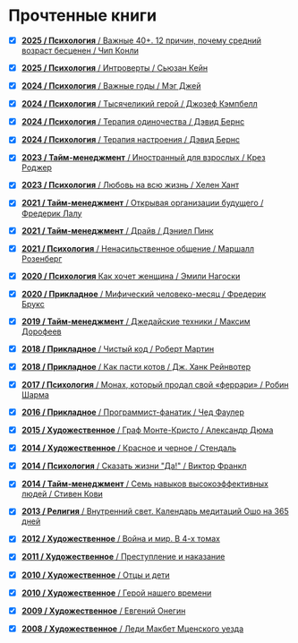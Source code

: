 # Прочтенные книги

- [x] [<b>2025 / Психология</b> / Важные 40+. 12 причин, почему средний возраст бесценен / Чип Конли](https://www.litres.ru/book/chip-konli/vazhnye-40-12-prichin-pochemu-sredniy-vozrast-bescenen-dorozhna-71285941/)
- [x] [<b>2025 / Психология</b> / Интроверты / Сьюзан Кейн](https://www.litres.ru/audiobook/suzan-keyn/introverty-56443553/)
- [x] [<b>2024 / Психология</b> / Важные годы / Мэг Джей](https://www.litres.ru/book/meg-dzhey/vazhnye-gody-pochemu-ne-stoit-otkladyvat-zhizn-na-potom-7230542/)
- [x] [<b>2024 / Психология</b> / Тысячеликий герой / Джозеф Кэмпбелл](https://www.litres.ru/book/dzhozef-kempbell/tysyachelikiy-geroy-33848058/)
- [x] [<b>2024 / Психология</b> / Терапия одиночества / Дэвид Бернс](https://www.litres.ru/book/david-d-burns/terapiya-odinochestva-kak-nauchitsya-obschatsya-druzhit-i-lu-69015931/)
- [x] [<b>2024 / Психология</b> / Терапия настроения / Дэвид Бернс](https://www.litres.ru/book/david-d-burns/terapiya-nastroeniya-klinicheski-dokazannyy-sposob-pobedit-d-40975505/)
- [x] [<b>2023 / Тайм-менеджмент</b> / Иностранный для взрослых / Крез Роджер](https://www.litres.ru/book/richard-roberts-1062/inostrannyy-dlya-vzroslyh-kak-vyuchit-novyy-yazyk-v-l-22770721/)
- [x] [<b>2023 / Психология</b> / Любовь на всю жизнь / Хелен Хант](https://www.litres.ru/book/harvill-hendriks/lubov-na-vsu-zhizn-rukovodstvo-dlya-par-47011374/)
- [x] [<b>2021 / Тайм-менеджмент</b> / Открывая организации будущего / Фредерик Лалу](https://www.litres.ru/book/frederik-lalu/otkryvaya-organizacii-buduschego-12472950/)
- [x] [<b>2021 / Тайм-менеджмент</b> / Драйв / Дэниел Пинк](https://www.litres.ru/book/daniel-h-pink/drayv-chto-na-samom-dele-nas-motiviruet-5019930/)
- [x] [<b>2021 / Психология</b> / Ненасильственное общение / Маршалл Розенберг](https://www.litres.ru/book/marshall-rozenberg/nenasilstvennoe-obschenie-v-povsednevnoy-zhizni-praktic-67722486/)
- [x] [<b>2020 / Психология</b> Как хочет женщина / Эмили Нагоски](https://www.litres.ru/book/emili-nagoski/kak-hochet-zhenschina-master-klass-po-nauke-seksa-19405358/)
- [x] [<b>2020 / Прикладное</b> / Мифический человеко-месяц / Фредерик Брукс](https://www.litres.ru/book/frederik-bruks/mificheskiy-cheloveko-mesyac-ili-kak-sozdautsya-programmnye-58154399/)
- [x] [<b>2019 / Тайм-менеджмент</b> / Джедайские техники / Максим Дорофеев](https://www.litres.ru/book/maksim-dorofeev/dzhedayskie-tehniki-kak-vospitat-svou-obezyanu-opustoshit-23590168/)
- [x] [<b>2018 / Прикладное</b> / Чистый код / Роберт Мартин](https://www.litres.ru/book/robert-s-martin/chistyy-kod-sozdanie-analiz-i-refaktoring-pdf-epub-6444478/)
- [x] [<b>2018 / Прикладное</b> / Как пасти котов / Дж. Ханк Рейнвотер](https://www.litres.ru/book/dzh-hank-reynvoter/kak-pasti-kotov-nastavlenie-dlya-programmistov-rukovody-167876/)
- [x] [<b>2017 / Психология</b> / Монах, который продал свой «феррари» / Робин Шарма](https://www.litres.ru/book/robin-sharma-2/monah-kotoryy-prodal-svoy-ferrari-6564847/)
- [x] [<b>2016 / Прикладное</b> / Программист-фанатик / Чед Фаулер](https://www.litres.ru/book/ched-fauler/programmist-fanatik-9535814/)
- [x] [<b>2015 / Художественное</b> / Граф Монте-Кристо / Александр Дюма](https://www.litres.ru/book/aleksandr-duma/graf-monte-kristo-122729/)
- [x] [<b>2014 / Художественное</b> / Красное и черное / Стендаль](https://www.litres.ru/book/stendal/krasnoe-i-chernoe-134566/)
- [x] [<b>2014 / Психология</b> / Сказать жизни "Да!" / Виктор Франкл](https://www.litres.ru/book/viktor-frankl/skazat-zhizni-da-psiholog-v-konclagere-147113/)
- [x] [<b>2014 / Тайм-менеджмент</b> / Семь навыков высокоэффективных людей / Стивен Кови](https://www.litres.ru/book/stiven-kovi/sem-navykov-vysokoeffektivnyh-ludey-na-praktike-dnevnik-formir-69018265/)
- [x] [<b>2013 / Религия</b> / Внутренний свет. Календарь медитаций Ошо на 365 дней](https://www.litres.ru/book/bhagavan-radzhnish-osh/vnutrenniy-svet-kalendar-meditaciy-osho-na-365-dney-8509776/)
- [x] [<b>2012 / Художественное</b> / Война и мир. В 4-х томах](https://www.litres.ru/book/lev-tolstoy/voyna-i-mir-kollekcionnoe-illustrirovannoe-izdanie-69495367/)
- [x] [<b>2011 / Художественное</b> / Преступление и наказание](https://www.litres.ru/book/fedor-dostoevskiy/prestuplenie-i-nakazanie-64758176/)
- [x] [<b>2010 / Художественное</b> / Отцы и дети](https://www.litres.ru/book/ivan-turgenev/otcy-i-deti-24312573/)
- [x] [<b>2010 / Художественное</b> / Герой нашего времени](https://www.litres.ru/book/mihail-lermontov/geroy-nashego-vremeni-70932181/)
- [x] [<b>2009 / Художественное</b> / Евгений Онегин](https://www.litres.ru/book/aleksandr-pushkin/evgeniy-onegin-19068701/)
- [x] [<b>2008 / Художественное</b> / Леди Макбет Мценского уезда](https://www.litres.ru/book/nikolay-leskov/ledi-makbet-mcenskogo-uezda-175270/)

